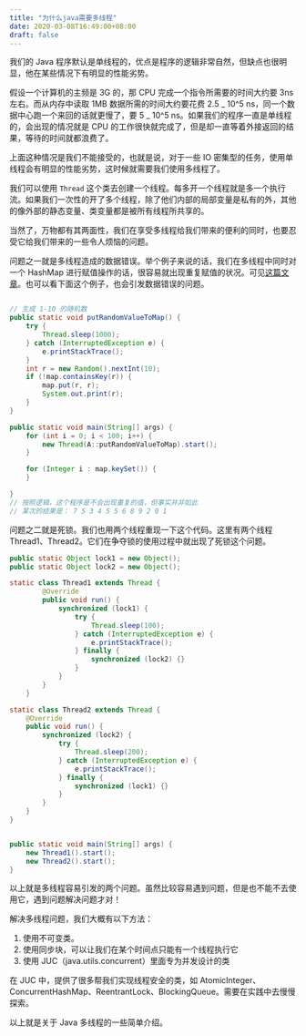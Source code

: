 ```yaml
---
title: "为什么java需要多线程"
date: 2020-03-08T16:49:00+08:00
draft: false
---
```


<!--more-->

我们的 Java 程序默认是单线程的，优点是程序的逻辑非常自然，但缺点也很明显，他在某些情况下有明显的性能劣势。

假设一个计算机的主频是 3G 的，那 CPU 完成一个指令所需要的时间大约要 3ns 左右。而从内存中读取 1MB 数据所需的时间大约要花费 2.5 _ 10^5 ns，同一个数据中心跑一个来回的话就更慢了，要 5 _ 10^5 ns。如果我们的程序一直是单线程的，会出现的情况就是 CPU 的工作很快就完成了，但是却一直等着外接返回的结果，等待的时间就都浪费了。

上面这种情况是我们不能接受的，也就是说，对于一些 IO 密集型的任务，使用单线程会有明显的性能劣势，这时候就需要我们使用多线程了。

我们可以使用 `Thread` 这个类去创建一个线程。每多开一个线程就是多一个执行流。如果我们一次性的开了多个线程，除了他们内部的局部变量是私有的外，其他的像外部的静态变量、类变量都是被所有线程所共享的。

当然了，万物都有其两面性，我们在享受多线程给我们带来的便利的同时，也要忍受它给我们带来的一些令人烦恼的问题。

问题之一就是多线程造成的数据错误。举个例子来说的话，我们在多线程中同时对一个 HashMap 进行赋值操作的话，很容易就出现重复赋值的状况。可见[这篇文章](https://coolshell.cn/articles/9606.html)。也可以看下面这个例子，也会引发数据错误的问题。

```java

// 生成 1-10 的随机数
public static void putRandomValueToMap() {
    try {
        Thread.sleep(1000);
    } catch (InterruptedException e) {
        e.printStackTrace();
    }
    int r = new Random().nextInt(10);
    if (!map.containsKey(r)) {
        map.put(r, r);
        System.out.print(r);
    }
}

public static void main(String[] args) {
    for (int i = 0; i < 100; i++) {
        new Thread(A::putRandomValueToMap).start();
    }

    for (Integer i : map.keySet()) {
    }

}
// 按照逻辑，这个程序是不会出现重复的值，但事实并非如此
// 某次的结果是： 7 5 3 4 5 5 6 8 9 2 0 1
```

问题之二就是死锁。我们也用两个线程重现一下这个代码。这里有两个线程 Thread1、Thread2。它们在争夺锁的使用过程中就出现了死锁这个问题。

```java
public static Object lock1 = new Object();
public static Object lock2 = new Object();

static class Thread1 extends Thread {
        @Override
        public void run() {
            synchronized (lock1) {
                try {
                    Thread.sleep(100);
                } catch (InterruptedException e) {
                    e.printStackTrace();
                } finally {
                    synchronized (lock2) {}
                }
            }
        }
    }

static class Thread2 extends Thread {
    @Override
    public void run() {
        synchronized (lock2) {
            try {
                Thread.sleep(200);
            } catch (InterruptedException e) {
                e.printStackTrace();
            } finally {
                synchronized (lock1) {}
            }
        }
    }
}


public static void main(String[] args) {
    new Thread1().start();
    new Thread2().start();
}
```

以上就是多线程容易引发的两个问题。虽然比较容易遇到问题，但是也不能不去使用它，遇到问题解决问题才对！

解决多线程问题，我们大概有以下方法：

1. 使用不可变类。
2. 使用同步块，可以让我们在某个时间点只能有一个线程执行它
3. 使用 JUC（java.utils.concurrent）里面专为并发设计的类

在 JUC 中，提供了很多帮我们实现线程安全的类，如 AtomicInteger、ConcurrentHashMap、ReentrantLock、BlockingQueue。需要在实践中去慢慢探索。

以上就是关于 Java 多线程的一些简单介绍。
